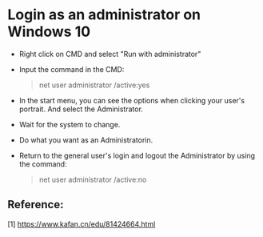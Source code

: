 # Login as an administrator on Windows 10

* Right click on CMD and select "Run with administrator"

* Input the command in the CMD:
  
  > net user administrator /active:yes
  
* In the start menu, you can see the options when clicking your user's portrait. And select the Administrator.

* Wait for the system to change.

* Do what you want as an Administratorin.

* Return to the general user's login and logout the Administrator by using the command:

  > net user administrator /active:no
  
  
## Reference:

[1] https://www.kafan.cn/edu/81424664.html

